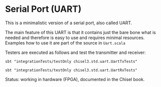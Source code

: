 # Serial Port (UART)

This is a minimalistic version of a serial port, also called UART.

The main feature of this UART is that it contains just the bare bone
what is needed and therefore is easy to use and requires minimal resources.
Examples how to use it are part of the source in ```Uart.scala```

Testers are executed as follows and test the transmitter and
receiver:

```sbt "integrationTests/testOnly chisel3.std.uart.UartTxTests"```

```sbt "integrationTests/testOnly chisel3.std.uart.UartRxTests"```

Status: working in hardware (FPGA), documented in the Chisel book.
